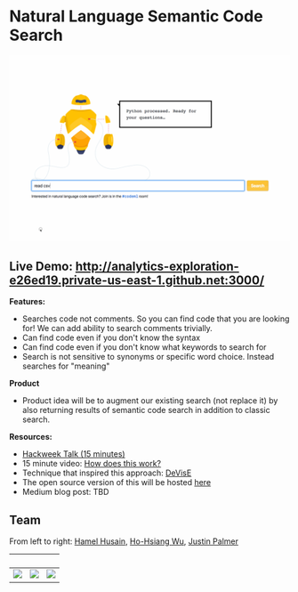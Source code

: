 # Natural Language Semantic Code Search

![Alt Text](./gifs/Code_Search_Demo_v4.gif)

## Live Demo: http://analytics-exploration-e26ed19.private-us-east-1.github.net:3000/


**Features:**

 - Searches code not comments. So you can find code that you are looking for!  We can add ability to search comments trivially.  
 - Can find code even if you don't know the syntax
 - Can find code even if you don't know what keywords to search for
 - Search is not sensitive to synonyms or specific word choice. Instead searches for "meaning"

**Product**
 - Product idea will be to augment our existing search (not replace it) by also returning results of semantic code search in addition to classic search.   

**Resources:**
- [Hackweek Talk (15 minutes)](https://githubber.tv/hamelsmu/code-search-hackweek)
- 15 minute video: [How does this work?](https://youtu.be/nSQIyqtWroU)
- Technique that inspired this approach: [DeVisE](http://papers.nips.cc/paper/5204-devise-a-deep-visual-semantic-embedding-model.pdf)
- The open source version of this will be hosted [here](https://github.com/hamelsmu/code_search)
- Medium blog post: TBD


## Team

From left to right: [Hamel Husain](https://www.linkedin.com/in/hamelhusain/), [Ho-Hsiang Wu](https://www.linkedin.com/in/hohsiangwu/),  [Justin Palmer](https://github.com/caged)

&nbsp; | &nbsp; | &nbsp;
:---: | :---: | :---: 
![](https://github.com/hamelsmu.png?size=150) | ![](https://github.com/hohsiangwu.png?size=150) | ![](https://github.com/caged.png?size=150)

